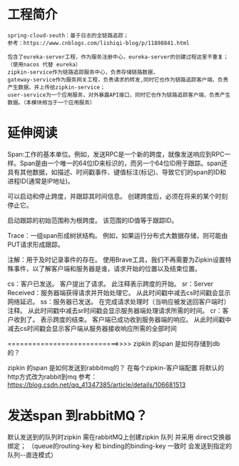 # 工程简介
    spring-cloud-seuth：基于日志的全链路追踪；
    参考：https://www.cnblogs.com/lishiqi-blog/p/11898841.html
    
    包含了eureka-server工程，作为服务注册中心，eureka-server的创建过程这里不重复；（使用nacos 代替 eureka）
    zipkin-service作为链路追踪服务中心，负责存储链路数据，
    gateway-service作为服务网关工程，负责请求的转发,同时它也作为链路追踪客户端，负责产生数据，并上传给zipkin-service；
    user-service为一个应用服务，对外暴露API接口，同时它也作为链路追踪客户端，负责产生数据。（本模块相当于一个应用服务）

# 延伸阅读

Span:工作的基本单位。例如，发送RPC是一个新的跨度，就像发送响应到RPC一样。Span是由一个唯一的64位ID来标识的，而另一个64位ID用于跟踪。span还具有其他数据，如描述、时间戳事件、键值标注(标记)、导致它们的span的ID和进程ID(通常是IP地址)。

可以启动和停止跨度，并跟踪其时间信息。 创建跨度后，必须在将来的某个时刻停止它。

启动跟踪的初始范围称为根跨度。 该范围的ID值等于跟踪ID。

Trace：一组span形成树状结构。 例如，如果运行分布式大数据存储，则可能由PUT请求形成跟踪。

注解：用于及时记录事件的存在。 使用Brave工具，我们不再需要为Zipkin设置特殊事件，以了解客户端和服务器是谁，请求开始的位置以及结束位置。

cs：客户已发送。 客户提出了请求。 此注释表示跨度的开始。
sr：Server Received：服务器端获得请求并开始处理它。 从此时间戳中减去cs时间戳会显示网络延迟。
ss：服务器已发送。 在完成请求处理时（当响应被发送回客户端时）注释。 从此时间戳中减去sr时间戳会显示服务器端处理请求所需的时间。
cr：客户收到了。 表示跨度的结束。 客户端已成功收到服务器端的响应。 从此时间戳中减去cs时间戳会显示客户端从服务器接收响应所需的全部时间

===========================>>>>
zipkin 的span 是如何存储到db 的？

zipkin 的span 是如何发送到rabbitmq的？
在每个zipkin-客户端配置 将默认的http方式改为rabbit到mq
参考：https://blog.csdn.net/qq_41347385/article/details/106681513

# 发送span 到rabbitMQ？
 默认发送到的队列时zipkin
 需在rabbitMQ上创建zipkin 队列 并采用 direct交换器绑定；
 （queue的routing-key 和 binding的binding-key 一致时 会发送到指定的队列--直连模式）
 
